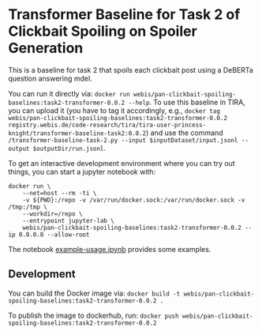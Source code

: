 # Transformer Baseline for Task 2 of Clickbait Spoiling on Spoiler Generation

This is a baseline for task 2 that spoils each clickbait post using a DeBERTa question answering mdel.

You can run it directly via: `docker run webis/pan-clickbait-spoiling-baselines:task2-transformer-0.0.2 --help`.
To use this baseline in TIRA, you can upload it (you have to tag it accordingly, e.g., `docker tag webis/pan-clickbait-spoiling-baselines:task2-transformer-0.0.2  registry.webis.de/code-research/tira/tira-user-princess-knight/transformer-baseline-task2:0.0.2`) and use the command `/transformer-baseline-task-2.py --input $inputDataset/input.jsonl --output $outputDir/run.jsonl`.

To get an interactive development environment where you can try out things, you can start a jupyter notebook with:

```
docker run \
	--net=host --rm -ti \
	-v ${PWD}:/repo -v /var/run/docker.sock:/var/run/docker.sock -v /tmp:/tmp \
	--workdir=/repo \
	--entrypoint jupyter-lab \
	webis/pan-clickbait-spoiling-baselines:task2-transformer-0.0.2 --ip 0.0.0.0 --allow-root
```

The notebook [example-usage.ipynb](example-usage.ipynb) provides some examples.

## Development

You can build the Docker image via: `docker build -t webis/pan-clickbait-spoiling-baselines:task2-transformer-0.0.2 .`

To publish the image to dockerhub, run: `docker push webis/pan-clickbait-spoiling-baselines:task2-transformer-0.0.2`

